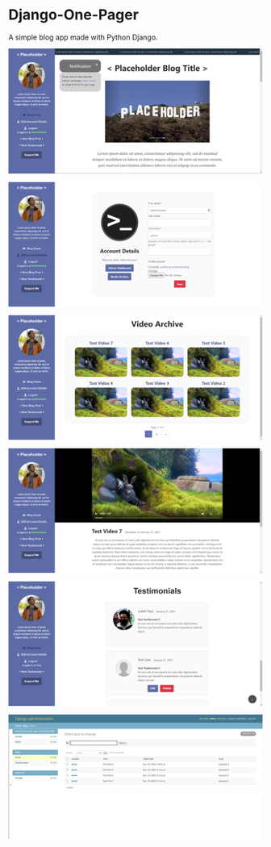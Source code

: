 # Django-One-Pager
A simple blog app made with Python Django.

![](home_page.png)

![](profile.png)

![](videos.png)

![](video.png)

![](testemonials.png)

![](django_admin.png)
